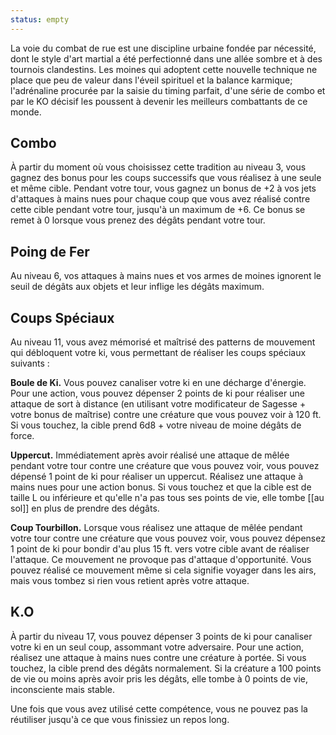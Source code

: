 ```yaml
---
status: empty
---
```

La voie du combat de rue est une discipline urbaine fondée par nécessité, dont le style d'art martial a été perfectionné dans une allée sombre et à des tournois clandestins. Les moines qui adoptent cette nouvelle technique ne place que peu de valeur dans l'éveil spirituel et la balance karmique; l'adrénaline procurée par la saisie du timing parfait, d'une série de combo et par le KO décisif les poussent à devenir les meilleurs combattants de ce monde.

## Combo

À partir du moment où vous choisissez cette tradition au niveau 3, vous gagnez des bonus pour les coups successifs que vous réalisez à une seule et même cible. Pendant votre tour, vous gagnez un bonus de +2 à vos jets d'attaques à mains nues pour chaque coup que vous avez réalisé contre cette cible pendant votre tour, jusqu'à un maximum de 
+6. Ce bonus se remet à 0 lorsque vous prenez des dégâts pendant votre tour.

## Poing de Fer

Au niveau 6, vos attaques à mains nues et vos armes de moines ignorent le seuil de dégâts aux objets et leur inflige les dégâts maximum.

## Coups Spéciaux

Au niveau 11, vous avez mémorisé et maîtrisé des patterns de mouvement qui débloquent votre ki, vous permettant de réaliser les coups spéciaux suivants : 

**Boule de Ki.** Vous pouvez canaliser votre ki en une décharge d'énergie. Pour une action, vous pouvez dépenser 2 points de ki pour réaliser une attaque de sort à distance (en utilisant votre modificateur de Sagesse + votre bonus de maîtrise) contre une créature que vous pouvez voir à 120 ft. Si vous touchez, la cible prend 6d8 + votre niveau de moine dégâts de force.

**Uppercut.** Immédiatement après avoir réalisé une attaque de mêlée pendant votre tour contre une créature que vous pouvez voir, vous pouvez dépensé 1 point de ki pour réaliser un uppercut. Réalisez une attaque à mains nues pour une action bonus. Si vous touchez et que la cible est de taille L ou inférieure et qu'elle n'a pas tous ses points de vie, elle tombe [[au sol]] en plus de prendre des dégâts.

**Coup Tourbillon.** Lorsque vous réalisez une attaque de mêlée pendant votre tour contre une créature que vous pouvez voir, vous pouvez dépensez 1 point de ki pour bondir d'au plus 15 ft. vers votre cible avant de réaliser l'attaque. Ce mouvement ne provoque pas d'attaque d'opportunité. Vous pouvez réalisé ce mouvement même si cela signifie voyager dans les airs, mais vous tombez si rien vous retient après votre attaque.

## K.O

À partir du niveau 17, vous pouvez dépenser 3 points de ki pour canaliser votre ki en un seul coup, assommant votre adversaire. Pour une action, réalisez une attaque à mains nues contre une créature à portée. Si vous touchez, la cible prend des dégâts normalement. Si la créature a 100 points de vie ou moins après avoir pris les dégâts, elle tombe à 0 points de vie, inconsciente mais stable.

Une fois que vous avez utilisé cette compétence, vous ne pouvez pas la réutiliser jusqu'à ce que vous finissiez un repos long.